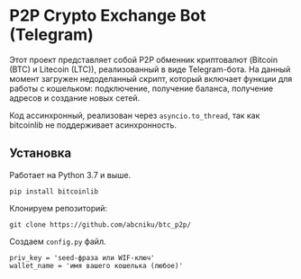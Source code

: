 # P2P Crypto Exchange Bot (Telegram)

Этот проект представляет собой P2P обменник криптовалют (Bitcoin (BTC) и Litecoin (LTC)), реализованный в виде Telegram-бота. 
На данный момент загружен недоделанный скрипт, который включает функции для работы с кошельком: подключение, получение баланса, получение адресов и создание новых сетей. 

Код ассинхронный, реализован через `asyncio.to_thread`, так как bitcoinlib не поддерживает асинхронность.

## Установка
Работает на Python 3.7 и выше.
```
pip install bitcoinlib
```
Клонируем репозиторий:
```
git clone https://github.com/abcniku/btc_p2p/
```
Создаем `config.py` файл.
```
priv_key = 'seed-фраза или WIF-ключ'
wallet_name = 'имя вашего кошелька (любое)'
```
